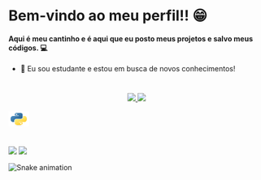 # Bem-vindo ao meu perfil!! 😁
#### Aqui é meu cantinho e é aqui que eu posto meus projetos e salvo meus códigos. 💻
- 🌱 Eu sou estudante e estou em busca de novos conhecimentos!
#
<div align="center">
  <a href="https://github.com/AlexSilva-dev">
  <img height="180em" src="https://github-readme-stats.vercel.app/api?username=AlexSilva-dev&show_icons=true&theme=dark&include_all_commits=true&count_private=true"/>
  <img height="180em" src="https://github-readme-stats.vercel.app/api/top-langs/?username=AlexSilva-dev&layout=compact&langs_count=7&theme=dark"/>
</div>
<div style="display: inline_block"><br>
   <img align="center" alt="Rafa-Python" height="30" width="40" src="https://raw.githubusercontent.com/devicons/devicon/master/icons/python/python-original.svg">

  
 #
  
  <div> 
  
  
  <a href = "mailto:alexaleq321@gmail.com"><img src="https://img.shields.io/badge/-Gmail-%23333?style=for-the-badge&logo=gmail&logoColor=white" target="_blank"></a>
  <a href="https://www.linkedin.com/in/alex-da-silva1/" target="_blank"><img src="https://img.shields.io/badge/-LinkedIn-%230077B5?style=for-the-badge&logo=linkedin&logoColor=white" target="_blank"></a> 
 
  ![Snake animation](https://github.com/AlexSilva-dev/AlexSilva-dev/blob/output/github-contribution-grid-snake.svg)
 
</div>
<!--
**AlexSilva-dev/AlexSilva-dev** is a ✨ _special_ ✨ repository because its `README.md` (this file) appears on your GitHub profile.

Here are some ideas to get you started:

- 🔭 I’m currently working on ...
- 🌱 I’m currently learning ...
- 👯 I’m looking to collaborate on ...
- 🤔 I’m looking for help with ...
- 💬 Ask me about ...
- 📫 How to reach me: ...
- 😄 Pronouns: ...
- ⚡ Fun fact: ...
-->
